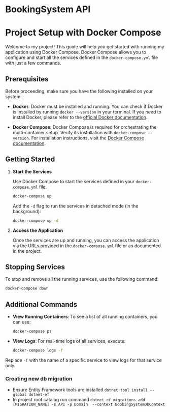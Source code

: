 # BookingSystem API



# Project Setup with Docker Compose

Welcome to my project! This guide will help you get started with running my application using Docker Compose. Docker Compose allows you to configure and start all the services defined in the `docker-compose.yml` file with just a few commands.

## Prerequisites

Before proceeding, make sure you have the following installed on your system:

- **Docker**: Docker must be installed and running. You can check if Docker is installed by running `docker --version` in your terminal. If you need to install Docker, please refer to the [official Docker documentation](https://docs.docker.com/get-docker/).

- **Docker Compose**: Docker Compose is required for orchestrating the multi-container setup. Verify its installation with `docker-compose --version`. For installation instructions, visit the [Docker Compose documentation](https://docs.docker.com/compose/install/).

## Getting Started


1. **Start the Services**

   Use Docker Compose to start the services defined in your `docker-compose.yml` file.

   ```bash
   docker-compose up
   ```

   Add the `-d` flag to run the services in detached mode (in the background):

   ```bash
   docker-compose up -d
   ```

2. **Access the Application**

   Once the services are up and running, you can access the application via the URLs provided in the `docker-compose.yml` file or as documented in the project.

## Stopping Services

To stop and remove all the running services, use the following command:

```bash
docker-compose down
```

## Additional Commands

- **View Running Containers**: To see a list of all running containers, you can use:

  ```bash
  docker-compose ps
  ```

- **View Logs**: For real-time logs of all services, execute:

  ```bash
  docker-compose logs -f
  ```

Replace `-f` with the name of a specific service to view logs for that service only.


### Creating new db migration
* Ensure Entity Framework tools are installed `dotnet tool install --global dotnet-ef`
* In project root catalog run command `dotnet ef migrations add [MIGRATION_NAME] -s API -p Domain  --context BookingSystemDbContext`   
